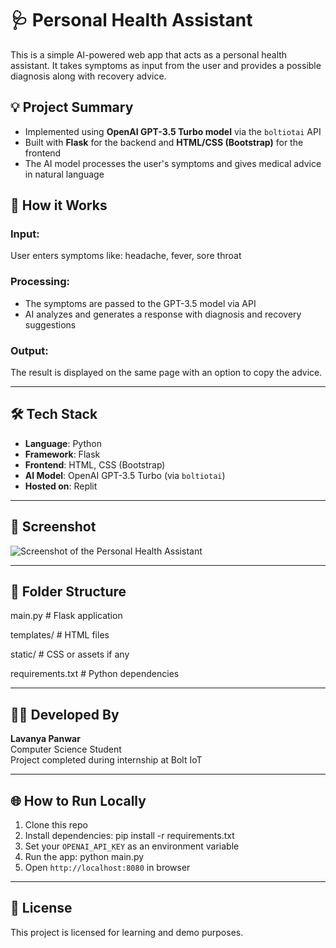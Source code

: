 # 🩺 Personal Health Assistant

This is a simple AI-powered web app that acts as a personal health assistant. It takes symptoms as input from the user and provides a possible diagnosis along with recovery advice.

## 💡 Project Summary

- Implemented using **OpenAI GPT-3.5 Turbo model** via the `boltiotai` API
- Built with **Flask** for the backend and **HTML/CSS (Bootstrap)** for the frontend
- The AI model processes the user's symptoms and gives medical advice in natural language

## 🚀 How it Works

### Input:
User enters symptoms like: headache, fever, sore throat

### Processing:
- The symptoms are passed to the GPT-3.5 model via API
- AI analyzes and generates a response with diagnosis and recovery suggestions

### Output:
The result is displayed on the same page with an option to copy the advice.

---

## 🛠️ Tech Stack

- **Language**: Python
- **Framework**: Flask
- **Frontend**: HTML, CSS (Bootstrap)
- **AI Model**: OpenAI GPT-3.5 Turbo (via `boltiotai`)
- **Hosted on**: Replit

---

## 📸 Screenshot

![Screenshot of the Personal Health Assistant ](https://github.com/user-attachments/assets/4c4f3c75-eebe-4971-93a5-89b9e4dd2d2d)


---

## 📁 Folder Structure

main.py # Flask application

templates/ # HTML files

static/ # CSS or assets if any

requirements.txt # Python dependencies

---

## 👩‍💻 Developed By

**Lavanya Panwar**  
Computer Science Student  
Project completed during internship at Bolt IoT  

---

## 🌐 How to Run Locally

1. Clone this repo
2. Install dependencies: pip install -r requirements.txt
3. Set your `OPENAI_API_KEY` as an environment variable
4. Run the app: python main.py
5. Open `http://localhost:8080` in browser

---

## 📝 License

This project is licensed for learning and demo purposes.
